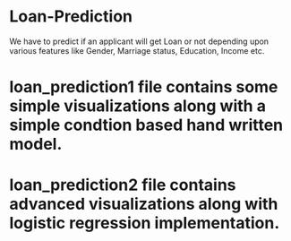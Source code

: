 # Loan-Prediction
We have to predict if an applicant will get Loan or not depending upon various features like Gender, Marriage status, Education, Income etc.
# loan_prediction1 file contains some simple visualizations along with a simple condtion based hand written model.
# loan_prediction2 file contains advanced visualizations along with logistic regression implementation.
